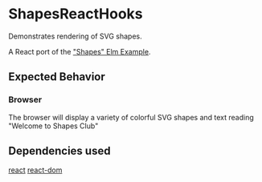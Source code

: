 # ShapesReactHooks

Demonstrates rendering of SVG shapes.

A React port of the ["Shapes" Elm Example](https://elm-lang.org/examples/shapes).

## Expected Behavior

### Browser

The browser will display a variety of colorful SVG shapes and text reading "Welcome to Shapes Club"

## Dependencies used

[react](https://www.npmjs.com/package/react)
[react-dom](https://www.npmjs.com/package/react-dom)
